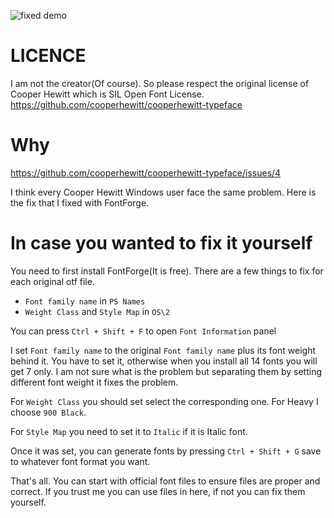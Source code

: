 ![fixed demo](https://user-images.githubusercontent.com/5089629/35182178-96570232-fe0a-11e7-9822-e7cbe377b997.gif)


# LICENCE
I am not the creator(Of course). So please respect the original license of Cooper Hewitt which is SIL Open Font License.
https://github.com/cooperhewitt/cooperhewitt-typeface

# Why
https://github.com/cooperhewitt/cooperhewitt-typeface/issues/4

I think every Cooper Hewitt Windows user face the same problem. Here is the fix that I fixed with FontForge.

# In case you wanted to fix it yourself
You need to first install FontForge(It is free). There are a few things to fix for each original otf file.

 - `Font family name` in `PS Names`
 - `Weight Class` and `Style Map` in `OS\2`
 
 You can press `Ctrl + Shift + F` to open `Font Information` panel
 
 I set `Font family name` to the original `Font family name` plus its font weight behind it. You have to set it, otherwise when you install all 14 fonts you will get 7 only. I am not sure what is the problem but separating them by setting different font weight it fixes the problem.
 
 For `Weight Class` you should set select the corresponding one. For Heavy I choose `900 Black`.
 
 For `Style Map` you need to set it to `Italic` if it is Italic font.
 
 Once it was set, you can generate fonts by pressing `Ctrl + Shift + G` save to whatever font format you want.
 
 That's all. You can start with official font files to ensure files are proper and correct. If you trust me you can use files in here, if not you can fix them yourself.
 
